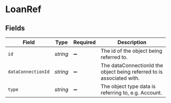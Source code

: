 # LoanRef


## Fields

| Field                                                                 | Type                                                                  | Required                                                              | Description                                                           |
| --------------------------------------------------------------------- | --------------------------------------------------------------------- | --------------------------------------------------------------------- | --------------------------------------------------------------------- |
| `id`                                                                  | *string*                                                              | :heavy_minus_sign:                                                    | The id of the object being referred to.                               |
| `dataConnectionId`                                                    | *string*                                                              | :heavy_minus_sign:                                                    | The dataConnectionId the object being referred to is associated with. |
| `type`                                                                | *string*                                                              | :heavy_minus_sign:                                                    | The object type data is referring to, e.g. Account.                   |